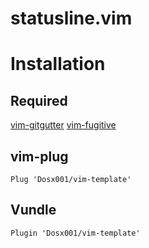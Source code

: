 # statusline.vim

# Installation

## Required
[vim-gitgutter](https://github.com/airblade/vim-gitgutter)
[vim-fugitive](https://github.com/tpope/vim-fugitive)

## vim-plug
```vim
Plug 'Dosx001/vim-template'
```

## Vundle
```vim
Plugin 'Dosx001/vim-template'
```
